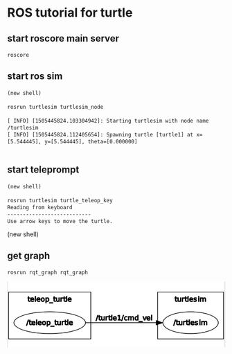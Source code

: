 # ROS tutorial for turtle


## start roscore main server
```
roscore
```

## start ros sim 
```
(new shell)

rosrun turtlesim turtlesim_node

[ INFO] [1505445824.103304942]: Starting turtlesim with node name /turtlesim
[ INFO] [1505445824.112405654]: Spawning turtle [turtle1] at x=[5.544445], y=[5.544445], theta=[0.000000]


```

## start teleprompt
```
(new shell)

rosrun turtlesim turtle_teleop_key
Reading from keyboard
---------------------------
Use arrow keys to move the turtle.

```
(new shell)


## get graph
```
rosrun rqt_graph rqt_graph
```

![graph](graph.png)
